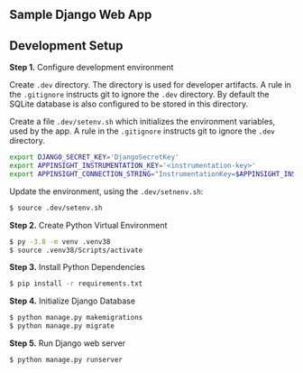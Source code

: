 ## Sample Django Web App



## Development Setup

**Step 1.** Configure development environment

Create `.dev` directory. The directory is used for developer artifacts. A rule in the `.gitignore` instructs git to ignore the `.dev` directory. By default the SQLite database is also configured to be stored in this directory.

Create a file `.dev/setenv.sh` which initializes the environment variables, used by the app. A rule in the `.gitignore` instructs git to ignore the `.dev` directory. 

```bash
export DJANGO_SECRET_KEY='DjangoSecretKey'
export APPINSIGHT_INSTRUMENTATION_KEY='<instrumentation-key>'
export APPINSIGHT_CONNECTION_STRING="InstrumentationKey=$APPINSIGHT_INSTRUMENTATION_KEY;IngestionEndpoint=https://westeurope-5.in.applicationinsights.azure.com/"
```

Update the environment, using the `.dev/setnenv.sh`:

```bash
$ source .dev/setenv.sh
```

**Step 2.** Create Python Virtual Environment

```bash
$ py -3.8 -m venv .venv38
$ source .venv38/Scripts/activate
```



**Step 3.** Install Python Dependencies

```bash
$ pip install -r requirements.txt
```

**Step 4.** Initialize Django Database

```bash
$ python manage.py makemigrations
$ python manage.py migrate
```

**Step 5.** Run Django web server

```bash
$ python manage.py runserver
```



